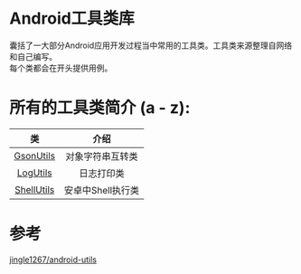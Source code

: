 # Android工具类库
囊括了一大部分Android应用开发过程当中常用的工具类。工具类来源整理自网络和自己编写。  
每个类都会在开头提供用例。

# 所有的工具类简介 (a - z):
| 类 | 介绍 | 
|:-----:|:-----:|
|[GsonUtils][1]|对象字符串互转类|
|[LogUtils][2]|日志打印类|
|[ShellUtils][3]|安卓中Shell执行类|

# 参考
[jingle1267/android-utils](https://github.com/jingle1267/android-utils)


[1]: https://github.com/kigkrazy/andrutil/blob/master/util/src/main/java/com/reizx/andrutil/GsonUtils.java
[2]: https://github.com/kigkrazy/andrutil/blob/master/util/src/main/java/com/reizx/andrutil/LogUtils.java
[3]: https://github.com/kigkrazy/andrutil/blob/master/util/src/main/java/com/reizx/andrutil/ShellUtils.java